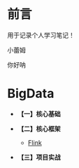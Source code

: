 # 前言

用于记录个人学习笔记！


小蕾姆

你好呐

# BigData

* **【一】核心基础**

* **【二】核心框架**

    * [Flink](/study/BigData/2.核心框架/Flink/尚硅谷Flink入门到实战-教程.md)

* **【三】项目实战**



